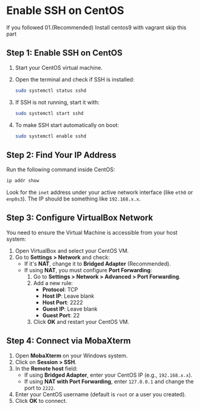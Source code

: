 # Enable SSH on CentOS
If you followed 01.(Recommended) Install centos9 with vagrant skip  this part
## Step 1: Enable SSH on CentOS

1. Start your CentOS virtual machine.
2. Open the terminal and check if SSH is installed:

    ```bash
    sudo systemctl status sshd
    ```

3. If SSH is not running, start it with:

    ```bash
    sudo systemctl start sshd
    ```

4. To make SSH start automatically on boot:

    ```bash
    sudo systemctl enable sshd
    ```

## Step 2: Find Your IP Address

Run the following command inside CentOS:

```bash
ip addr show
```

Look for the `inet` address under your active network interface (like `eth0` or `enp0s3`). The IP should be something like `192.168.x.x`.

## Step 3: Configure VirtualBox Network

You need to ensure the Virtual Machine is accessible from your host system:

1. Open VirtualBox and select your CentOS VM.
2. Go to **Settings > Network** and check:
   - If it's **NAT**, change it to **Bridged Adapter** (Recommended).
   - If using **NAT**, you must configure **Port Forwarding**:
     1. Go to **Settings > Network > Advanced > Port Forwarding**.
     2. Add a new rule:
        - **Protocol**: TCP
        - **Host IP**: Leave blank
        - **Host Port**: 2222
        - **Guest IP**: Leave blank
        - **Guest Port**: 22
     3. Click **OK** and restart your CentOS VM.

## Step 4: Connect via MobaXterm

1. Open **MobaXterm** on your Windows system.
2. Click on **Session > SSH**.
3. In the **Remote host** field:
   - If using **Bridged Adapter**, enter your CentOS IP (e.g., `192.168.x.x`).
   - If using **NAT with Port Forwarding**, enter `127.0.0.1` and change the port to `2222`.
4. Enter your CentOS username (default is `root` or a user you created).
5. Click **OK** to connect.


